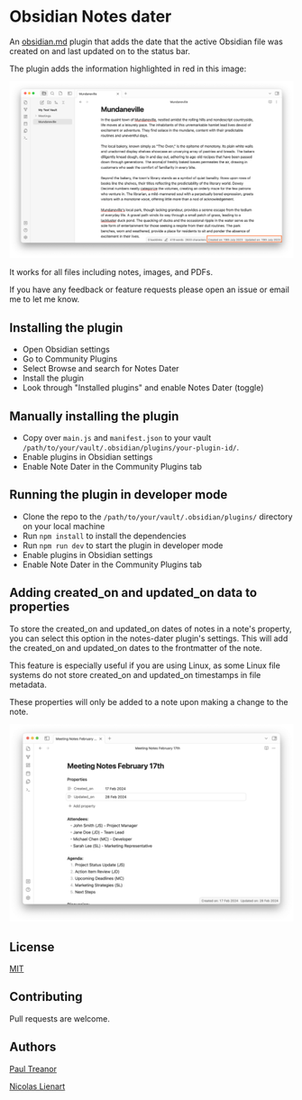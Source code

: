# Obsidian Notes dater 

An [obsidian.md](https://obsidian.md) plugin that adds the date that the active Obsidian file was created on and last updated on to the status bar.

The plugin adds the information highlighted in red in this image:

![Screenshot of plugin in use](screenshot.png)

It works for all files including notes, images, and PDFs. 

If you have any feedback or feature requests please open an issue or email me to let me know. 


## Installing the plugin 
- Open Obsidian settings 
- Go to Community Plugins 
- Select Browse and search for Notes Dater
- Install the plugin
- Look through "Installed plugins" and enable Notes Dater (toggle)


## Manually installing the plugin

- Copy over `main.js` and `manifest.json` to your vault `/path/to/your/vault/.obsidian/plugins/your-plugin-id/`.
- Enable plugins in Obsidian settings
- Enable Note Dater in the Community Plugins tab

## Running the plugin in developer mode
- Clone the repo to the `/path/to/your/vault/.obsidian/plugins/` directory on your local machine
- Run `npm install` to install the dependencies
- Run `npm run dev` to start the plugin in developer mode
- Enable plugins in Obsidian settings
- Enable Note Dater in the Community Plugins tab

## Adding created_on and updated_on data to properties
To store the created_on and updated_on dates of notes in a note's property, you can select this option in the notes-dater plugin's settings. This will add the created_on and updated_on dates to the frontmatter of the note. 

This feature is especially useful if you are using Linux, as some Linux file systems do not store created_on and updated_on timestamps in file metadata. 

These properties will only be added to a note upon making a change to the note.

![alt text](image.png)

## License
[MIT](https://choosealicense.com/licenses/mit/)

## Contributing
Pull requests are welcome.

## Authors
[Paul Treanor](https://paultreanor.com)

[Nicolas Lienart](https://github.com/nicolnt)

